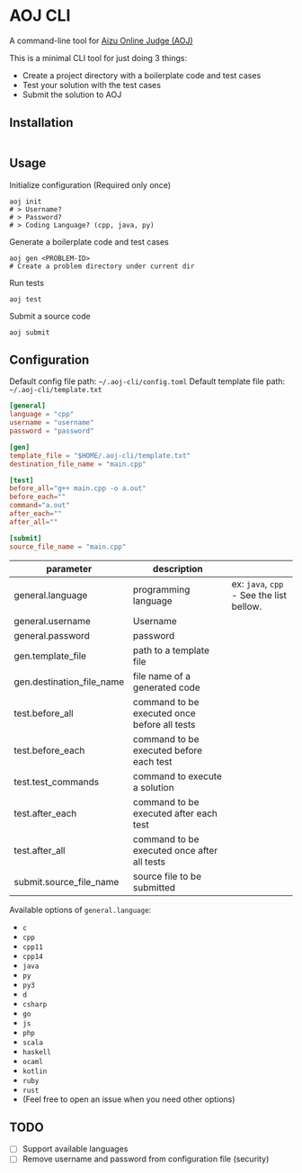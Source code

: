 # AOJ CLI
A command-line tool for [Aizu Online Judge (AOJ)](https://onlinejudge.u-aizu.ac.jp/)

This is a minimal CLI tool for just doing 3 things:

- Create a project directory with a boilerplate code and test cases
- Test your solution with the test cases
- Submit the solution to AOJ

## Installation

```shell
```

## Usage

Initialize configuration (Required only once)

```shell
aoj init
# > Username?
# > Password?
# > Coding Language? (cpp, java, py)
```

Generate a boilerplate code and test cases

```shell
aoj gen <PROBLEM-ID>
# Create a problem directory under current dir
```

Run tests

```shell
aoj test
```

Submit a source code

```shell
aoj submit
```

## Configuration

Default config file path: `~/.aoj-cli/config.toml`
Default template file path: `~/.aoj-cli/template.txt`

```toml
[general]
language = "cpp"
username = "username"
password = "password"

[gen]
template_file = "$HOME/.aoj-cli/template.txt"
destination_file_name = "main.cpp"

[test]
before_all="g++ main.cpp -o a.out"
before_each=""
command="a.out"
after_each=""
after_all=""

[submit]
source_file_name = "main.cpp"
```

| parameter| description |  |
|----------|-------------|--|
| general.language | programming language | ex: `java`, `cpp` - See the list bellow. |
| general.username | Username | |
| general.password | password | |
| gen.template_file | path to a template file | |
| gen.destination_file_name | file name of a generated code | |
| test.before_all | command to be executed once before all tests | |
| test.before_each | command to be executed before each test | |
| test.test_commands | command to execute a solution | |
| test.after_each | command to be executed after each test | |
| test.after_all | command to be executed once after all tests | |
| submit.source_file_name | source file to be submitted | |

Available options of `general.language`:

- `c`
- `cpp`
- `cpp11`
- `cpp14`
- `java`
- `py`
- `py3`
- `d`
- `csharp`
- `go`
- `js`
- `php`
- `scala`
- `haskell`
- `ocaml`
- `kotlin`
- `ruby`
- `rust`
- (Feel free to open an issue when you need other options)

## TODO

- [ ] Support available languages
- [ ] Remove username and password from configuration file (security)
